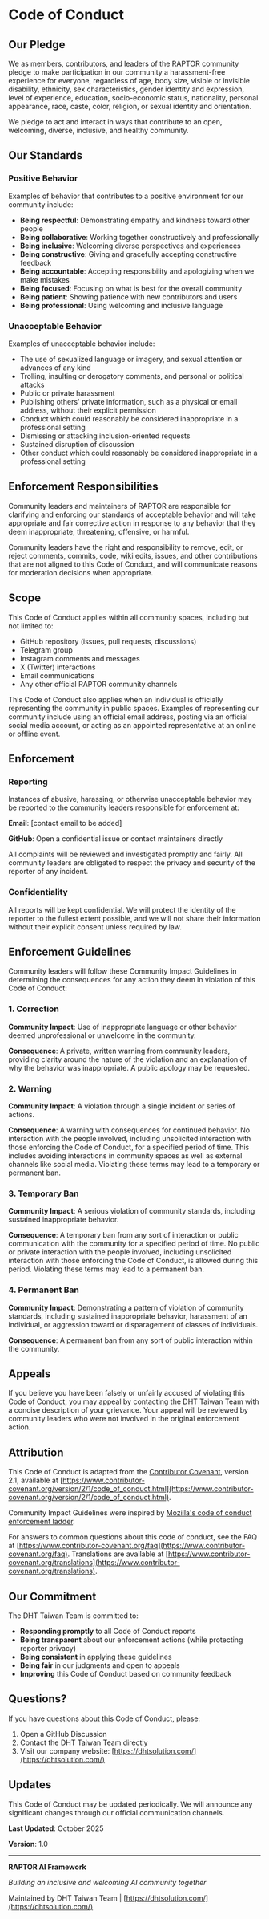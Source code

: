 # Code of Conduct

## Our Pledge

We as members, contributors, and leaders of the RAPTOR community pledge to make participation in our community a harassment-free experience for everyone, regardless of age, body size, visible or invisible disability, ethnicity, sex characteristics, gender identity and expression, level of experience, education, socio-economic status, nationality, personal appearance, race, caste, color, religion, or sexual identity and orientation.

We pledge to act and interact in ways that contribute to an open, welcoming, diverse, inclusive, and healthy community.

## Our Standards

### Positive Behavior

Examples of behavior that contributes to a positive environment for our community include:

* **Being respectful**: Demonstrating empathy and kindness toward other people
* **Being collaborative**: Working together constructively and professionally
* **Being inclusive**: Welcoming diverse perspectives and experiences
* **Being constructive**: Giving and gracefully accepting constructive feedback
* **Being accountable**: Accepting responsibility and apologizing when we make mistakes
* **Being focused**: Focusing on what is best for the overall community
* **Being patient**: Showing patience with new contributors and users
* **Being professional**: Using welcoming and inclusive language

### Unacceptable Behavior

Examples of unacceptable behavior include:

* The use of sexualized language or imagery, and sexual attention or advances of any kind
* Trolling, insulting or derogatory comments, and personal or political attacks
* Public or private harassment
* Publishing others' private information, such as a physical or email address, without their explicit permission
* Conduct which could reasonably be considered inappropriate in a professional setting
* Dismissing or attacking inclusion-oriented requests
* Sustained disruption of discussion
* Other conduct which could reasonably be considered inappropriate in a professional setting

## Enforcement Responsibilities

Community leaders and maintainers of RAPTOR are responsible for clarifying and enforcing our standards of acceptable behavior and will take appropriate and fair corrective action in response to any behavior that they deem inappropriate, threatening, offensive, or harmful.

Community leaders have the right and responsibility to remove, edit, or reject comments, commits, code, wiki edits, issues, and other contributions that are not aligned to this Code of Conduct, and will communicate reasons for moderation decisions when appropriate.

## Scope

This Code of Conduct applies within all community spaces, including but not limited to:

* GitHub repository (issues, pull requests, discussions)
* Telegram group
* Instagram comments and messages
* X (Twitter) interactions
* Email communications
* Any other official RAPTOR community channels

This Code of Conduct also applies when an individual is officially representing the community in public spaces. Examples of representing our community include using an official email address, posting via an official social media account, or acting as an appointed representative at an online or offline event.

## Enforcement

### Reporting

Instances of abusive, harassing, or otherwise unacceptable behavior may be reported to the community leaders responsible for enforcement at:

**Email**: [contact email to be added]

**GitHub**: Open a confidential issue or contact maintainers directly

All complaints will be reviewed and investigated promptly and fairly. All community leaders are obligated to respect the privacy and security of the reporter of any incident.

### Confidentiality

All reports will be kept confidential. We will protect the identity of the reporter to the fullest extent possible, and we will not share their information without their explicit consent unless required by law.

## Enforcement Guidelines

Community leaders will follow these Community Impact Guidelines in determining the consequences for any action they deem in violation of this Code of Conduct:

### 1. Correction

**Community Impact**: Use of inappropriate language or other behavior deemed unprofessional or unwelcome in the community.

**Consequence**: A private, written warning from community leaders, providing clarity around the nature of the violation and an explanation of why the behavior was inappropriate. A public apology may be requested.

### 2. Warning

**Community Impact**: A violation through a single incident or series of actions.

**Consequence**: A warning with consequences for continued behavior. No interaction with the people involved, including unsolicited interaction with those enforcing the Code of Conduct, for a specified period of time. This includes avoiding interactions in community spaces as well as external channels like social media. Violating these terms may lead to a temporary or permanent ban.

### 3. Temporary Ban

**Community Impact**: A serious violation of community standards, including sustained inappropriate behavior.

**Consequence**: A temporary ban from any sort of interaction or public communication with the community for a specified period of time. No public or private interaction with the people involved, including unsolicited interaction with those enforcing the Code of Conduct, is allowed during this period. Violating these terms may lead to a permanent ban.

### 4. Permanent Ban

**Community Impact**: Demonstrating a pattern of violation of community standards, including sustained inappropriate behavior, harassment of an individual, or aggression toward or disparagement of classes of individuals.

**Consequence**: A permanent ban from any sort of public interaction within the community.

## Appeals

If you believe you have been falsely or unfairly accused of violating this Code of Conduct, you may appeal by contacting the DHT Taiwan Team with a concise description of your grievance. Your appeal will be reviewed by community leaders who were not involved in the original enforcement action.

## Attribution

This Code of Conduct is adapted from the [Contributor Covenant](https://www.contributor-covenant.org), version 2.1, available at [https://www.contributor-covenant.org/version/2/1/code_of_conduct.html](https://www.contributor-covenant.org/version/2/1/code_of_conduct.html).

Community Impact Guidelines were inspired by [Mozilla's code of conduct enforcement ladder](https://github.com/mozilla/diversity).

For answers to common questions about this code of conduct, see the FAQ at [https://www.contributor-covenant.org/faq](https://www.contributor-covenant.org/faq). Translations are available at [https://www.contributor-covenant.org/translations](https://www.contributor-covenant.org/translations).

## Our Commitment

The DHT Taiwan Team is committed to:

* **Responding promptly** to all Code of Conduct reports
* **Being transparent** about our enforcement actions (while protecting reporter privacy)
* **Being consistent** in applying these guidelines
* **Being fair** in our judgments and open to appeals
* **Improving** this Code of Conduct based on community feedback

## Questions?

If you have questions about this Code of Conduct, please:

1. Open a GitHub Discussion
2. Contact the DHT Taiwan Team directly
3. Visit our company website: [https://dhtsolution.com/](https://dhtsolution.com/)

## Updates

This Code of Conduct may be updated periodically. We will announce any significant changes through our official communication channels.

**Last Updated**: October 2025

**Version**: 1.0

---

**RAPTOR AI Framework**

*Building an inclusive and welcoming AI community together*

Maintained by DHT Taiwan Team | [https://dhtsolution.com/](https://dhtsolution.com/)

